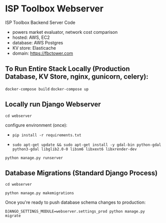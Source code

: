 # ISP Toolbox Webserver
ISP Toolbox Backend Server Code
- powers market evaluator, network cost comparison
- hosted: AWS, EC2
- database: AWS Postgres
- KV store: Elasticache
- domain: https://fbctower.com

## To Run Entire Stack Locally (Production Database, KV Store, nginx, gunicorn, celery):
`docker-compose build`
`docker-compose up`

## Locally run Django Webserver
`cd webserver`

configure environment (once):
- `pip install -r requirements.txt`

- `sudo apt-get update && sudo apt-get install -y gdal-bin python-gdal python3-gdal libglib2.0-0 libsm6 libxext6 libxrender-dev`

`python manage.py runserver`

## Database Migrations (Standard Django Process)
`cd webserver`

`python manage.py makemigrations`

Once you're ready to push database schema changes to production:

`DJANGO_SETTINGS_MODULE=webserver.settings_prod python manage.py migrate`